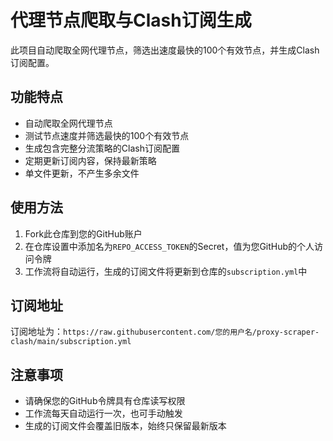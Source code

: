 # 代理节点爬取与Clash订阅生成

此项目自动爬取全网代理节点，筛选出速度最快的100个有效节点，并生成Clash订阅配置。

## 功能特点

- 自动爬取全网代理节点
- 测试节点速度并筛选最快的100个有效节点
- 生成包含完整分流策略的Clash订阅配置
- 定期更新订阅内容，保持最新策略
- 单文件更新，不产生多余文件

## 使用方法

1. Fork此仓库到您的GitHub账户
2. 在仓库设置中添加名为`REPO_ACCESS_TOKEN`的Secret，值为您GitHub的个人访问令牌
3. 工作流将自动运行，生成的订阅文件将更新到仓库的`subscription.yml`中

## 订阅地址

订阅地址为：`https://raw.githubusercontent.com/您的用户名/proxy-scraper-clash/main/subscription.yml`

## 注意事项

- 请确保您的GitHub令牌具有仓库读写权限
- 工作流每天自动运行一次，也可手动触发
- 生成的订阅文件会覆盖旧版本，始终只保留最新版本

